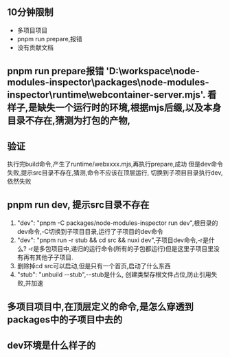 ## 10分钟限制
- 多项目项目
- pnpm run prepare,报错
- 没有贡献文档

## pnpm run prepare报错 'D:\workspace\node-modules-inspector\packages\node-modules-inspector\runtime\webcontainer-server.mjs'. 看样子,是缺失一个运行时的环境,根据mjs后缀,以及本身目录不存在,猜测为打包的产物,

## 验证
执行完build命令,产生了runtime/webxxxx.mjs,再执行prepare,成功
但是dev命令失败,提示src目录不存在,猜测,命令不应该在顶层运行,
切换到子项目目录执行dev,依然失败

## pnpm run dev, 提示src目录不存在
1. "dev": "pnpm -C packages/node-modules-inspector run dev",根目录的dev命令,-C切换到子项目目录,运行了子项目的dev命令
2. "dev": "pnpm run -r stub && cd src && nuxi dev",子项目dev命令,-r是什么? -r是多包项目中,递归的运行命令(所有的子包都运行)但是这里子项目里没有再有其他子子项目. 
3. 删除掉cd src可以启动,但是只有一个首页,启动了什么东西
4. "stub": "unbuild --stub",--stub是什么, 创建类型存根文件占位,防止引用失败,并加速

## 多项目项目中,在顶层定义的命令,是怎么穿透到packages中的子项目中去的

## dev环境是什么样子的